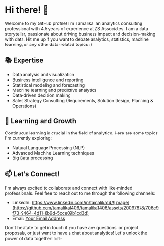 # Hi there! 👋
Welcome to my GitHub profile! I'm Tamalika, an analytics consulting professional with 4.5 years of experience at ZS Associates. I am a data storyteller, passionate about driving business impact and decision-making with data. Hit me up if you want to debate analytics, statistics, machine learning, or any other data-related topics :)

## 📚 Expertise
- Data analysis and visualization
- Business intelligence and reporting
- Statistical modeling and forecasting
- Machine learning and predictive analytics
- Data-driven decision making
- Sales Strategy Consulting (Requirements, Solution Design, Planning & Operations)

## 🌱 Learning and Growth
Continuous learning is crucial in the field of analytics. Here are some topics I'm currently exploring:
- Natural Language Processing (NLP)
- Advanced Machine Learning techniques
- Big Data processing

## 📫 Let's Connect!
I'm always excited to collaborate and connect with like-minded professionals. Feel free to reach out to me through the following channels:

- LinkedIn: https://www.linkedin.com/in/tamalika14/![image](https://github.com/tamalika1406/tamalika1406/assets/20097878/706c9f73-9464-4d11-8b9d-5cce09b1cd3d)
- Email: [Your Email Address](mailto:tamalika.basu.14@gmail.com)

Don't hesitate to get in touch if you have any questions, or project proposals, or just want to have a chat about analytics!
Let's unlock the power of data together! 📊✨
